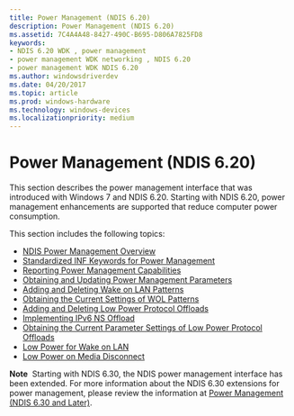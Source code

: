 ```yaml
---
title: Power Management (NDIS 6.20)
description: Power Management (NDIS 6.20)
ms.assetid: 7C4A4A48-8427-490C-B695-D806A7825FD8
keywords:
- NDIS 6.20 WDK , power management
- power management WDK networking , NDIS 6.20
- power management WDK NDIS 6.20
ms.author: windowsdriverdev
ms.date: 04/20/2017
ms.topic: article
ms.prod: windows-hardware
ms.technology: windows-devices
ms.localizationpriority: medium
---
```


# Power Management (NDIS 6.20)





This section describes the power management interface that was introduced with Windows 7 and NDIS 6.20. Starting with NDIS 6.20, power management enhancements are supported that reduce computer power consumption.

This section includes the following topics:

-   [NDIS Power Management Overview](ndis-power-management-overview.md)
-   [Standardized INF Keywords for Power Management](standardized-inf-keywords-for-power-management.md)
-   [Reporting Power Management Capabilities](reporting-power-management-capabilities.md)
-   [Obtaining and Updating Power Management Parameters](obtaining-and-updating-power-management-parameters.md)
-   [Adding and Deleting Wake on LAN Patterns](adding-and-deleting-wake-on-lan-patterns.md)
-   [Obtaining the Current Settings of WOL Patterns](obtaining-the-current-settings-of-wol-patterns.md)
-   [Adding and Deleting Low Power Protocol Offloads](adding-and-deleting-low-power-protocol-offloads.md)
-   [Implementing IPv6 NS Offload](implementing-ipv6-ns-offload.md)
-   [Obtaining the Current Parameter Settings of Low Power Protocol Offloads](obtaining-the-current-parameter-settings-of-low-power-protocol-offload.md)
-   [Low Power for Wake on LAN](low-power-for-wake-on-lan.md)
-   [Low Power on Media Disconnect](low-power-on-media-disconnect.md)

**Note**  Starting with NDIS 6.30, the NDIS power management interface has been extended. For more information about the NDIS 6.30 extensions for power management, please review the information at [Power Management (NDIS 6.30 and Later)](https://msdn.microsoft.com/library/windows/hardware/hh440160).

 

 

 





